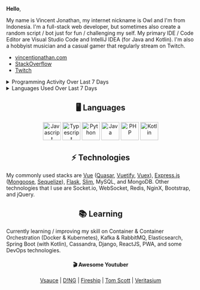 
**Hello**,

My name is Vincent Jonathan, my internet nickname is Owl and I'm from Indonesia. I'm a full-stack web developer, but sometimes also create a random script / bot just for fun / challenging my self. My primary IDE / Code Editor are Visual Studio Code and IntelliJ IDEA (for Java and Kotlin). I'm also a hobbyist musician and a casual gamer that regularly stream on Twitch.
  
- [vincentjonathan.com](https://vincentjonathan.com)
- [StackOverflow](https://stackoverflow.com/users/12397250/owl)
- [Twitch](https://www.twitch.tv/suspiciouslookingowl)

<details>
  <summary>Programming Activity Over Last 7 Days</summary>
  <img src="https://wakatime.com/share/@Owl/092e01cc-d656-4576-a630-06064fc71002.svg"></img>  
</details>

<details>
  <summary>Languages Used Over Last 7 Days</summary>
  <img src="https://wakatime.com/share/@Owl/85befa24-4fc6-4644-ad19-5b10b5ecfb05.svg"></img>  
</details>

## <div align="center">🖥️ Languages </div>
<div align="center"> 
<img alt="Javascript" src="https://cdn.worldvectorlogo.com/logos/typescript.svg" height="48">
<img alt="Typescript" src="https://cdn.worldvectorlogo.com/logos/javascript.svg" height="48">
<img alt="Python" src="https://cdn.worldvectorlogo.com/logos/python-5.svg" height="48">
<img alt="Java" src="https://cdn.worldvectorlogo.com/logos/java-14.svg"  height="48">
<img alt="PHP" src="https://cdn.worldvectorlogo.com/logos/php-1.svg" height="48">
<img alt="Kotlin" src="https://cdn.worldvectorlogo.com/logos/kotlin.svg" height="48">
</div>

## <div align="center">⚡ Technologies</div>

My commonly used stacks are [Vue](https://github.com/vuejs/vue) ([Quasar](https://github.com/quasarframework/quasar), [Vuetify](https://github.com/vuetifyjs/vuetify), [Vuex](https://github.com/vuejs/vuex)), [Express.js](https://github.com/expressjs/express) ([Mongoose](https://github.com/Automattic/mongoose), [Sequelize](https://github.com/sequelize/sequelize)), [Flask](https://github.com/pallets/flask), [Slim](https://github.com/slimphp/Slim), MySQL, and MongoDB.
Other technologies that I use are Socket.io, WebSocket, Redis, NginX, Bootstrap, and jQuery.

## <div align="center"> 📚 Learning </div>
Currently learning / improving my skill on Container & Container Orchestration (Docker & Kubernetes), Kafka & RabbitMQ, Elasticsearch, Spring Boot (with Kotlin), Cassandra, Django, ReactJS, PWA, and some DevOps technologies.

#### <div align="center">🎬 Awesome Youtuber </div>
<div align="center">

[Vsauce](https://www.youtube.com/channel/UC6nSFpj9HTCZ5t-N3Rm3-HA) | [D!NG](https://www.youtube.com/channel/UClq42foiSgl7sSpLupnugGA) | [Fireship](https://www.youtube.com/channel/UCsBjURrPoezykLs9EqgamOA) | [Tom Scott](https://www.youtube.com/channel/UCBa659QWEk1AI4Tg--mrJ2A) | [Veritasium](https://www.youtube.com/channel/UCHnyfMqiRRG1u-2MsSQLbXA)

</div>
